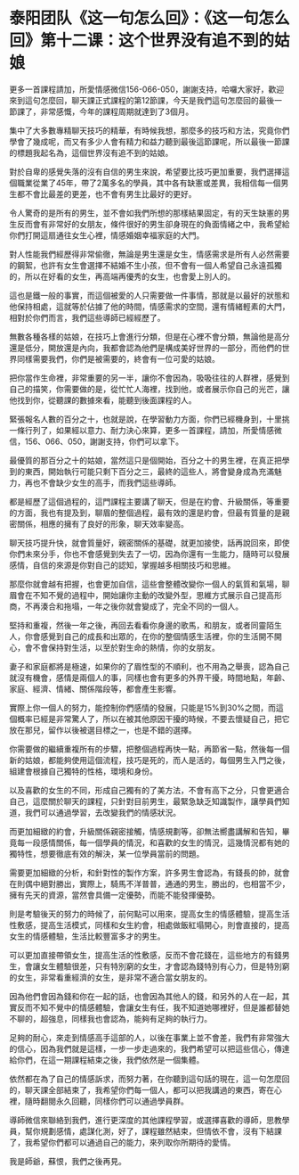 # 泰阳团队《这一句怎么回》：《这一句怎么回》第十二课：这个世界没有追不到的姑娘

更多一首課程請加，所愛情感微信156-066-050，謝謝支持，哈囉大家好，歡迎來到這句怎麼回，聊天課正式課程的第12節課，今天是我們這句怎麼回的最後一節課了，非常感慨，今年的課程周期就達到了3個月。

集中了大多數專精聊天技巧的精華，有時候我想，那麼多的技巧和方法，究竟你們學會了幾成呢，而又有多少人會有精力和益力聽到最後這節課呢，所以最後一節課的標題我起名為，這個世界沒有追不到的姑娘。

對於自卑的感覺失落的沒有自信的男生來說，希望要比技巧更加重要，我們選擇這個職業從業了45年，帶了2萬多名的學員，其中各有缺憲或差異，我相信每一個男生都不會比最差的更差，也不會有男生比最好的更好。

令人驚奇的是所有的男生，並不會如我們所想的那樣結果固定，有的天生缺憲的男生反而會有非常好的女朋友，條件很好的男生卻身現在的負面情緒之中，我希望給你們打開這扇通往女生心裡，情感婚姻幸福家庭的大門。

對人性能我們經歷得非常偷徹，無論是男生還是女生，情感需求是所有人必然需要的鋼絮，也許有女生會選擇不結婚不生小孩，但不會有一個人希望自己永遠孤獨的，所以在好看的女生，再高端再優秀的女生，也會愛上別人的。

這也是鐵一般的事實，而這個被愛的人只需要做一件事情，那就是以最好的狀態和他保持相處，這就等於佔據了他的時間，情感需求的空間，還有情緒輕素的大門，相對於你們而言，我們這些導師已經經歷了。

無數各種各樣的姑娘，在技巧上會進行分類，但是在心裡不會分類，無論他是高分還是低分，開放還是內向，我都會認為他們是構成美好世界的一部分，而他們的世界同樣需要我們，你們是被需要的，終會有一位可愛的姑娘。

把你當作生命裡，非常重要的另一半，讓你不會因為，吸吸往往的人群裡，感覺到自己的描笑，你需要做的是，從忙忙人海裡，找到他，或者展示你自己的光芒，讓他找到你，從聽課的數據來看，能聽到後面課程的人。

緊張報名人數的百分之十，也就是說，在學習動力方面，你們已經機身到，十里挑一條行列了，如果經以意力、耐力決心來算，更多一首課程，請加，所愛情感微信，156、066、050，謝謝支持，你們可以拿下。

最優質的那百分之十的姑娘，當然這只是個開始，百分之十的男生裡，在真正把學到的東西，開始執行可能只剩下百分之三，最終的這些人，將會變身成為充滿魅力，再也不會缺少女生的高手，而我們這些導師。

都是經歷了這個過程的，這門課程主要講了聊天，但是在約會、升級關係，等重要的方面，我也有提及到，聊眉的整個過程，最有效的還是約會，但最有質量的是親密關係，相應的擁有了良好的形象，聊天效率變高。

聊天技巧提升快，就會質量好，親密關係的基礎，就更加接使，話再說回來，即使你們未來分手，你也不會感覺到失去了一切，因為你還有一生能力，隨時可以發展感情，自信的來源是你對自己的認知，掌握越多相關技巧和思維。

那麼你就會越有把握，也會更加自信，這些會整體改變你一個人的氣質和氣場，聊眉會在不知不覺的過程中，開始讓你主動的改變外型，思維方式展示自己提高形商，不再湊合和拖塌，一年之後你就會變成了，完全不同的一個人。

堅持和重複，然後一年之後，再回去看看你身邊的歌馬，和朋友，或者同靈陌生人，你會感覺到自己的成長和出眾的，在你的整個情感生活裡，你的生活開不開心，會不會保持對生活，以至於對生命的熱情，你的女朋友。

妻子和家庭都將是極速，如果你的了眉性型的不順利，也不用為之舉喪，認為自己就沒有機會，感情是兩個人的事，同樣也會有更多的外界干擾，時間地點，年齡、家庭、經濟、情緒、關係階段等，都會產生影響。

實際上你一個人的努力，能控制你們感情的發展，只能是15%到30%之間，而這個概率已經是非常驚人了，所以在被其他原因干擾的時候，不要去懷疑自己，把它放在那兒，留作以後被選目標之一，也是不錯的選擇。

你需要做的繼續重複所有的步驟，把整個過程再快一點，再節省一點，然後每一個新的姑娘，都能夠使用這個流程，技巧是死的，而人是活的，每個男生入門之後，組建會根據自己獨特的性格，環境和身份。

以及喜歡的女生的不同，形成自己獨有的了美方法，不會有高下之分，只會更適合自己，這麼關於聊天的課程，只針對目前男生，最緊急缺乏知識製作，讓學員們知道，我們可以通過學習，去改變我們的情感狀況。

而更加細緻的約會，升級關係親密接觸，情感規劃等，卻無法嚮盡講解和告知，畢竟每一段感情關係，每一個學員的情況，和喜歡的女生的情況，這幾情況都有她的獨特性，想要徹底有效的解決，某一位學員當前的問題。

需要更加細緻的分析，和針對性的製作方案，許多男生會認為，有錢長的帥，就會在則偶中絕對勝出，實際上，騎馬不洋普普，通通的男生，勝出的，也相當不少，擁有先天的資源，當然會具備一定優勢，而能不能發揮優勢。

則是考驗後天的努力的時候了，前何點可以用來，提高女生的情感體驗，提高生活性敷感，提高生活模式，同樣和女生約會，相處做飯紅塌開心，則會直接的，提高女生的情感體驗，生活比較豐富多才的男生。

可以更加直接帶領女生，提高生活的性敷感，反而不會花錢在，這些地方的有錢男生，會讓女生體驗很差，只有特別窮的女生，才會認為錢特別有心力，但是特別窮的女生，非常看重經濟的女生，是非常不適合當女朋友的。

因為他們會因為錢和你在一起的話，也會因為其他人的錢，和另外的人在一起，其實反而不知不覺中的情感體驗，會讓女生有任，我不知道她哪裡好，但是誰都替她不聊的，超強息，同樣我也會認為，能夠有足夠的執行力。

足夠的耐心，來走到情感高手這部的人，以後在事業上並不會差，我們有非常強大的信心，因為我們就是這樣，一步一步走過來的，我們希望可以把這些信心，傳達給你們，在這一期課程結束之後，我們依然是一個集體。

依然都在為了自己的情感訴求，而努力著，在你聽到這句話的現在，這一句怎麼回的，聊天課全部結束了，我希望你們每一個人，都可以把我講過的東西，寄在心裡，隨時翻閱永久回聽，同樣你們可以通過學員群。

導師微信來聯絡到我們，進行更深度的其他課程學習，或選擇喜歡的導師，思教學員，幫你規劃感情，處謀化測，好了，課程雖然結束，但情依不會，沒有下結課了，我希望你們都可以通過自己的能力，來列取你所期待的愛情。

我是師爺，蘇恨，我們之後再見。